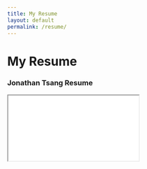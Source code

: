 ```yaml
---
title: My Resume
layout: default
permalink: /resume/
---
```

# My Resume

### Jonathan Tsang Resume

<iframe src="Jonathan Tsang Resume.pdf"></iframe>
